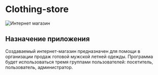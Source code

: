# Clothing-store
![Интернет магазин](https://sun9-3.userapi.com/impg/zji6qv3LXRfDhmtwqX4jB2X1L6Od5GVz4hakrQ/91pprAbmdJ8.jpg?size=1756x1618&quality=96&sign=be0ceba50daa3757d9df1a7d6c68c802&type=album)
## Назначение приложения
Создаваемый интернет-магазин предназначен для помощи в организации продаж готовой мужской летней одежды.
Программа будет использоваться тремя группами пользователей: посетитель, пользователь, администратор.
 
